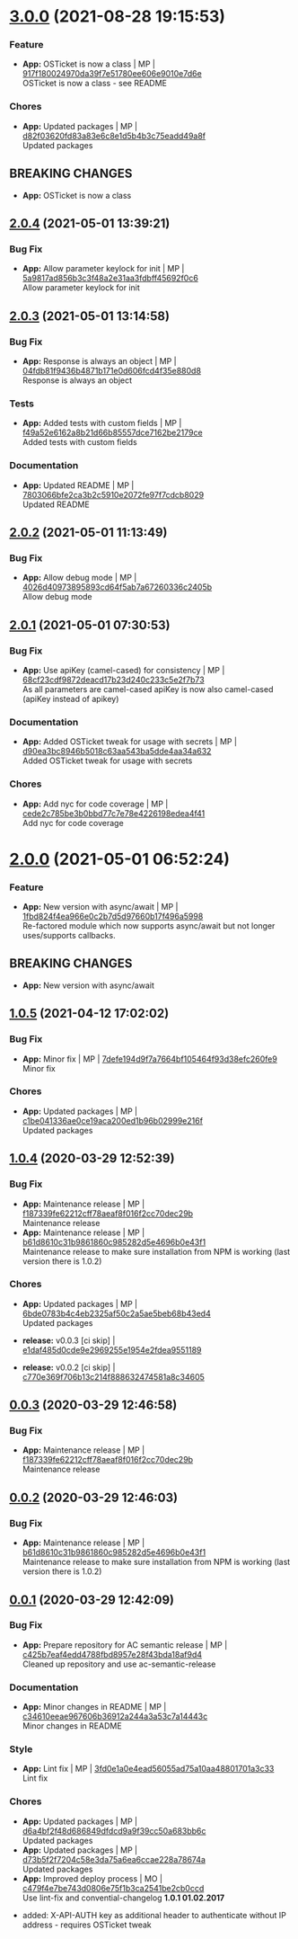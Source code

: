 <a name="3.0.0"></a>
 
# [3.0.0](https://github.com/mmpro/ac-osticket/compare/v2.0.4..v3.0.0) (2021-08-28 19:15:53)


### Feature

* **App:** OSTicket is now a class | MP | [917f180024970da39f7e51780ee606e9010e7d6e](https://github.com/mmpro/ac-osticket/commit/917f180024970da39f7e51780ee606e9010e7d6e)    
OSTicket is now a class - see README
### Chores

* **App:** Updated packages | MP | [d82f03620fd83a83e6c8e1d5b4b3c75eadd49a8f](https://github.com/mmpro/ac-osticket/commit/d82f03620fd83a83e6c8e1d5b4b3c75eadd49a8f)    
Updated packages
## BREAKING CHANGES
* **App:** OSTicket is now a class
<a name="2.0.4"></a>

## [2.0.4](https://github.com/mmpro/ac-osticket/compare/v2.0.3..v2.0.4) (2021-05-01 13:39:21)


### Bug Fix

* **App:** Allow parameter keylock for init | MP | [5a9817ad856b3c3f48a2e31aa3fdbff45692f0c6](https://github.com/mmpro/ac-osticket/commit/5a9817ad856b3c3f48a2e31aa3fdbff45692f0c6)    
Allow parameter keylock for init
<a name="2.0.3"></a>

## [2.0.3](https://github.com/mmpro/ac-osticket/compare/v2.0.2..v2.0.3) (2021-05-01 13:14:58)


### Bug Fix

* **App:** Response is always an object | MP | [04fdb81f9436b4871b171e0d606fcd4f35e880d8](https://github.com/mmpro/ac-osticket/commit/04fdb81f9436b4871b171e0d606fcd4f35e880d8)    
Response is always an object
### Tests

* **App:** Added tests with custom fields | MP | [f49a52e6162a8b21d66b85557dce7162be2179ce](https://github.com/mmpro/ac-osticket/commit/f49a52e6162a8b21d66b85557dce7162be2179ce)    
Added tests with custom fields
### Documentation

* **App:** Updated README | MP | [7803066bfe2ca3b2c5910e2072fe97f7cdcb8029](https://github.com/mmpro/ac-osticket/commit/7803066bfe2ca3b2c5910e2072fe97f7cdcb8029)    
Updated README
<a name="2.0.2"></a>

## [2.0.2](https://github.com/mmpro/ac-osticket/compare/v2.0.1..v2.0.2) (2021-05-01 11:13:49)


### Bug Fix

* **App:** Allow debug mode | MP | [4026d40973895893cd64f5ab7a67260336c2405b](https://github.com/mmpro/ac-osticket/commit/4026d40973895893cd64f5ab7a67260336c2405b)    
Allow debug mode
<a name="2.0.1"></a>

## [2.0.1](https://github.com/mmpro/ac-osticket/compare/v2.0.0..v2.0.1) (2021-05-01 07:30:53)


### Bug Fix

* **App:** Use apiKey (camel-cased) for consistency | MP | [68cf23cdf9872deacd17b23d240c233c5e2f7b73](https://github.com/mmpro/ac-osticket/commit/68cf23cdf9872deacd17b23d240c233c5e2f7b73)    
As all parameters are camel-cased apiKey is now also camel-cased (apiKey instead of apikey)
### Documentation

* **App:** Added OSTicket tweak for usage with secrets | MP | [d90ea3bc8946b5018c63aa543ba5dde4aa34a632](https://github.com/mmpro/ac-osticket/commit/d90ea3bc8946b5018c63aa543ba5dde4aa34a632)    
Added OSTicket tweak for usage with secrets
### Chores

* **App:** Add nyc for code coverage | MP | [cede2c785be3b0bbd77c7e78e4226198edea4f41](https://github.com/mmpro/ac-osticket/commit/cede2c785be3b0bbd77c7e78e4226198edea4f41)    
Add nyc for code coverage
<a name="2.0.0"></a>
 
# [2.0.0](https://github.com/mmpro/ac-osticket/compare/v1.0.5..v2.0.0) (2021-05-01 06:52:24)


### Feature

* **App:** New version with async/await | MP | [1fbd824f4ea966e0c2b7d5d97660b17f496a5998](https://github.com/mmpro/ac-osticket/commit/1fbd824f4ea966e0c2b7d5d97660b17f496a5998)    
Re-factored module which now supports async/await but not longer uses/supports callbacks.
## BREAKING CHANGES
* **App:** New version with async/await
<a name="1.0.5"></a>

## [1.0.5](https://github.com/mmpro/ac-osticket/compare/v1.0.4..v1.0.5) (2021-04-12 17:02:02)


### Bug Fix

* **App:** Minor fix | MP | [7defe194d9f7a7664bf105464f93d38efc260fe9](https://github.com/mmpro/ac-osticket/commit/7defe194d9f7a7664bf105464f93d38efc260fe9)    
Minor fix
### Chores

* **App:** Updated packages | MP | [c1be041336ae0ce19aca200ed1b96b02999e216f](https://github.com/mmpro/ac-osticket/commit/c1be041336ae0ce19aca200ed1b96b02999e216f)    
Updated packages
<a name="1.0.4"></a>

## [1.0.4](https://github.com/mmpro/ac-osticket/compare/v1.0.3..v1.0.4) (2020-03-29 12:52:39)


### Bug Fix

* **App:** Maintenance release | MP | [f187339fe62212cff78aeaf8f016f2cc70dec29b](https://github.com/mmpro/ac-osticket/commit/f187339fe62212cff78aeaf8f016f2cc70dec29b)    
Maintenance release
* **App:** Maintenance release | MP | [b61d8610c31b9861860c985282d5e4696b0e43f1](https://github.com/mmpro/ac-osticket/commit/b61d8610c31b9861860c985282d5e4696b0e43f1)    
Maintenance release to make sure installation from NPM is working (last version there is 1.0.2)
### Chores

* **App:** Updated packages | MP | [6bde0783b4c4eb2325af50c2a5ae5beb68b43ed4](https://github.com/mmpro/ac-osticket/commit/6bde0783b4c4eb2325af50c2a5ae5beb68b43ed4)    
Updated packages
* **release:** v0.0.3 [ci skip] | [e1daf485d0cde9e2969255e1954e2fdea9551189](https://github.com/mmpro/ac-osticket/commit/e1daf485d0cde9e2969255e1954e2fdea9551189)    

* **release:** v0.0.2 [ci skip] | [c770e369f706b13c214f888632474581a8c34605](https://github.com/mmpro/ac-osticket/commit/c770e369f706b13c214f888632474581a8c34605)    

<a name="0.0.3"></a>

## [0.0.3](https://github.com/mmpro/ac-osticket/compare/v0.0.2..v0.0.3) (2020-03-29 12:46:58)


### Bug Fix

* **App:** Maintenance release | MP | [f187339fe62212cff78aeaf8f016f2cc70dec29b](https://github.com/mmpro/ac-osticket/commit/f187339fe62212cff78aeaf8f016f2cc70dec29b)    
Maintenance release
<a name="0.0.2"></a>

## [0.0.2](https://github.com/mmpro/ac-osticket/compare/v0.0.1..v0.0.2) (2020-03-29 12:46:03)


### Bug Fix

* **App:** Maintenance release | MP | [b61d8610c31b9861860c985282d5e4696b0e43f1](https://github.com/mmpro/ac-osticket/commit/b61d8610c31b9861860c985282d5e4696b0e43f1)    
Maintenance release to make sure installation from NPM is working (last version there is 1.0.2)
<a name="0.0.1"></a>

## [0.0.1](https://github.com/mmpro/ac-osticket/compare/..v0.0.1) (2020-03-29 12:42:09)


### Bug Fix

* **App:** Prepare repository for AC semantic release | MP | [c425b7eaf4edd4788fbd8957e28f43bda18af9d4](https://github.com/mmpro/ac-osticket/commit/c425b7eaf4edd4788fbd8957e28f43bda18af9d4)    
Cleaned up repository and use ac-semantic-release
### Documentation

* **App:** Minor changes in README | MP | [c34610eeae967606b36912a244a3a53c7a14443c](https://github.com/mmpro/ac-osticket/commit/c34610eeae967606b36912a244a3a53c7a14443c)    
Minor changes in README
### Style

* **App:** Lint fix | MP | [3fd0e1a0e4ead56055ad75a10aa48801701a3c33](https://github.com/mmpro/ac-osticket/commit/3fd0e1a0e4ead56055ad75a10aa48801701a3c33)    
Lint fix
### Chores

* **App:** Updated packages | MP | [d6a4bf2f48d686849dfdcd9a9f39cc50a683bb6c](https://github.com/mmpro/ac-osticket/commit/d6a4bf2f48d686849dfdcd9a9f39cc50a683bb6c)    
Updated packages
* **App:** Updated packages | MP | [d73b5f2f7204c58e3da75a6ea6ccae228a78674a](https://github.com/mmpro/ac-osticket/commit/d73b5f2f7204c58e3da75a6ea6ccae228a78674a)    
Updated packages
* **App:** Improved deploy process | MO | [c479f4e7be743d0806e75f1b3ca2541be2cb0ccd](https://github.com/mmpro/ac-osticket/commit/c479f4e7be743d0806e75f1b3ca2541be2cb0ccd)    
Use lint-fix and convential-changelog
**1.0.1 01.02.2017**
+ added: X-API-AUTH key as additional header to authenticate without IP address - requires OSTicket tweak
